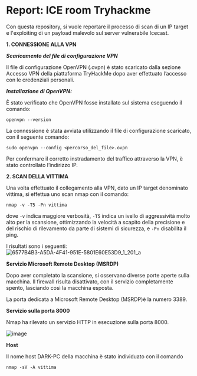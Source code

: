 # Report: ICE room Tryhackme

Con questa repository, si vuole reportare il processo di scan di un IP target e l'exploiting di un payload malevolo sul server vulnerabile Icecast. 

**1. CONNESSIONE ALLA VPN**

**_Scaricamento del file di configurazione VPN_**

Il file di configurazione OpenVPN (.ovpn) è stato scaricato dalla sezione Accesso VPN della piattaforma TryHackMe dopo aver effettuato l’accesso con le credenziali personali.

**_Installazione di OpenVPN:_**

È stato verificato che OpenVPN fosse installato sul sistema eseguendo il comando:
```
openvpn --version
```

La connessione è stata avviata utilizzando il file di configurazione scaricato, con il seguente comando:
```
sudo openvpn --config <percorso_del_file>.ovpn
```

Per confermare il corretto instradamento del traffico attraverso la VPN, è stato controllato l’indirizzo IP.


**2. SCAN DELLA VITTIMA**

Una volta effettuato il collegamento alla VPN, dato un IP target denominato vittima, si effettua uno scan nmap con il comando:

```
nmap -v -T5 -Pn vittima
```
dove
``` -v ``` indica maggiore verbosità, ```-T5``` indica un ivello di aggressività molto alto per la scansione, ottimizzando la velocità a scapito della precisione e del rischio di rilevamento da parte di sistemi di sicurezza, e ```-Pn``` disabilita il ping.

I risultati sono i seguenti:
![6577B4B3-A5DA-4F41-951E-5801E60E53D9_1_201_a](https://github.com/user-attachments/assets/8e952963-ea9f-4ef9-9c9d-742fa5548e44)

**Servizio Microsoft Remote Desktop (MSRDP)**

Dopo aver completato la scansione, si osservano diverse porte aperte sulla macchina. Il firewall risulta disattivato, con il servizio completamente spento, lasciando così la macchina esposta. 

La porta dedicata a Microsoft Remote Desktop (MSRDP)è la numero 3389.


**Servizio sulla porta 8000**

Nmap ha rilevato un servizio HTTP in esecuzione sulla porta 8000.


![image](https://github.com/user-attachments/assets/ac2707da-1689-4430-94bd-4ce90d9f9ee7)

**Host**

Il nome host DARK-PC della macchina è stato individuato con il comando 
```
nmap -sV -A vittima
```



